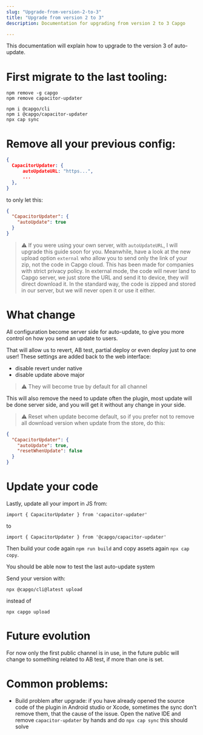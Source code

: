 ```yaml
---
slug: "Upgrade-from-version-2-to-3"
title: "Upgrade from version 2 to 3"
description: Documentation for upgrading from version 2 to 3 Capgo

---
```


This documentation will explain how to upgrade to the version 3 of auto-update.

# First migrate to the last tooling:

```shell
npm remove -g capgo
npm remove capacitor-updater

npm i @capgo/cli
npm i @capgo/capacitor-updater
npx cap sync
```

# Remove all your previous config:
```json
{
  CapacitorUpdater: {
      autoUpdateURL: "https...",
      ...
  },
}
```
to only let this:
```json
{
  "CapacitorUpdater": {
    "autoUpdate": true
  }
}
```

> ⚠️ If you were using your own server, with `autoUpdateURL`, I will upgrade this guide soon for you.
Meanwhile, have a look at the new upload option `external` who allow you to send only the link of your zip, not the code in Capgo cloud.
This has been made for companies with strict privacy policy.
In external mode, the code will never land to Capgo server, we just store the URL and send it to device, they will direct download it.
In the standard way, the code is zipped and stored in our server, but we will never open it or use it either.


# What change
All configuration become server side for auto-update, to give you more control on how you send an update to users.

That will allow us to revert, AB test, partial deploy or even deploy just to one user!
These settings are added back to the web interface:
- disable revert under native 
- disable update above major

> ⚠️ They will become true by default for all channel


This will also remove the need to update often the plugin, most update will be done server side, and you will get it without any change in your side.

> ⚠️ Reset when update become default, so if you prefer not to remove all download version when update from the store, do this:


```json
{
  "CapacitorUpdater": {
    "autoUpdate": true,
    "resetWhenUpdate": false
  }
}
```

# Update your code
Lastly, update all your import in JS from:
```
import { CapacitorUpdater } from 'capacitor-updater'
```
to
```
import { CapacitorUpdater } from '@capgo/capacitor-updater'
```
Then build your code again `npm run build` and copy assets again `npx cap copy`.

You should be able now to test the last auto-update system

Send your version with:
```
npx @capgo/cli@latest upload
```
instead of
```
npx capgo upload
```


# Future evolution

For now only the first public channel is in use, in the future public will change to something related to AB test, if more than one is set.

# Common problems:

- Build problem after upgrade: if you have already opened the source code of the plugin in Android studio or Xcode, sometimes the sync don't remove them, that the cause of the issue. Open the native IDE and remove `capacitor-updater` by hands and do `npx cap sync` this should solve
